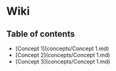 # Wiki

## Table of contents
- [Concept 1](concepts/Concept 1.md)
- [Concept 2](concepts/Concept 1.md)
- [Concept 3](concepts/Concept 1.md)